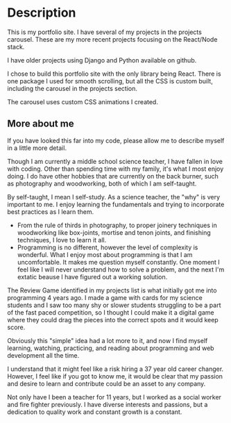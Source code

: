 # Description

This is my portfolio site. I have several of my projects in the projects carousel.
These are my more recent projects focusing on the React/Node stack.

I have older projects using Django and Python available on github.

I chose to build this portfolio site with the only library being React. There is one package I used for smooth scrolling, but all the CSS is custom built, including the carousel in the projects section.

The carousel uses custom CSS animations I created.

## More about me

If you have looked this far into my code, please allow me to describe myself in a little more detail.

Though I am currently a middle school science teacher, I have fallen in love with coding. Other than spending time with my family, it's what I most enjoy doing. I do have other hobbies that are currently on the back burner, such as photography and woodworking, both of which I am self-taught.

By self-taught, I mean I self-study. As a science teacher, the "why" is very important to me. I enjoy learning the fundamentals and trying to incorporate best practices as I learn them.

- From the rule of thirds in photography, to proper joinery techniques in woodworking like box-joints, mortise and tenon joints, and finishing techniques, I love to learn it all.
- Programming is no different, however the level of complexity is wonderful. What I enjoy most about programming is that I am uncomfortable. It makes me question myself constantly. One moment I feel like I will never understand how to solve a problem, and the next I'm extatic beause I have figured out a working solution.

The Review Game identified in my projects list is what initially got me into programming 4 years ago. I made a game with cards for my science students and I saw too many shy or slower students struggling to be a part of the fast paced competition, so I thought I could make it a digital game where they could drag the pieces into the correct spots and it would keep score.

Obviously this "simple" idea had a lot more to it, and now I find myself learning, watching, practicing, and reading about programming and web development all the time.

I understand that it might feel like a risk hiring a 37 year old career changer. However, I feel like if you got to know me, it would be clear that my passion and desire to learn and contribute could be an asset to any company.

Not only have I been a teacher for 11 years, but I worked as a social worker and fire fighter previously. I have diverse interests and passions, but a dedication to quality work and constant growth is a constant.
